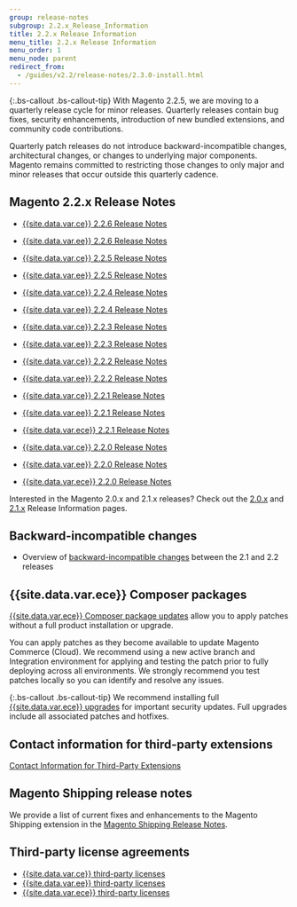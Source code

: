 ```yaml
---
group: release-notes
subgroup: 2.2.x_Release_Information
title: 2.2.x Release Information
menu_title: 2.2.x Release Information
menu_order: 1
menu_node: parent
redirect_from: 
  - /guides/v2.2/release-notes/2.3.0-install.html
---
```



{:.bs-callout .bs-callout-tip}
With Magento 2.2.5, we are moving to a quarterly release cycle for  minor releases. Quarterly releases contain bug fixes, security enhancements, introduction of new bundled extensions, and community code contributions.

Quarterly patch releases do not introduce backward-incompatible changes, architectural changes, or changes to underlying major components. Magento remains committed to restricting those changes to only major and minor releases that occur outside this quarterly cadence. 


## Magento 2.2.x Release Notes

* [{{site.data.var.ce}} 2.2.6 Release Notes]({{page.baseurl}}/release-notes/ReleaseNotes2.2.6CE.html)
* [{{site.data.var.ee}} 2.2.6 Release Notes]({{page.baseurl}}/release-notes/ReleaseNotes2.2.6EE.html)

* [{{site.data.var.ce}} 2.2.5 Release Notes]({{page.baseurl}}/release-notes/ReleaseNotes2.2.5CE.html)
* [{{site.data.var.ee}} 2.2.5 Release Notes]({{page.baseurl}}/release-notes/ReleaseNotes2.2.5EE.html)

* [{{site.data.var.ce}} 2.2.4 Release Notes]({{page.baseurl}}/release-notes/ReleaseNotes2.2.4CE.html)
* [{{site.data.var.ee}} 2.2.4 Release Notes]({{page.baseurl}}/release-notes/ReleaseNotes2.2.4EE.html)

* [{{site.data.var.ce}} 2.2.3 Release Notes]({{page.baseurl}}/release-notes/ReleaseNotes2.2.3CE.html)
* [{{site.data.var.ee}} 2.2.3 Release Notes]({{page.baseurl}}/release-notes/ReleaseNotes2.2.3EE.html)

* [{{site.data.var.ce}} 2.2.2 Release Notes]({{page.baseurl}}/release-notes/ReleaseNotes2.2.2CE.html)
* [{{site.data.var.ee}} 2.2.2 Release Notes]({{page.baseurl}}/release-notes/ReleaseNotes2.2.2EE.html)


* [{{site.data.var.ce}} 2.2.1 Release Notes]({{page.baseurl}}/release-notes/ReleaseNotes2.2.1CE.html)
* [{{site.data.var.ee}} 2.2.1 Release Notes]({{page.baseurl}}/release-notes/ReleaseNotes2.2.1EE.html)
* [{{site.data.var.ece}} 2.2.1 Release Notes]({{page.baseurl}}/cloud/release-notes/CloudReleaseNotes2.2.1.html)


* [{{site.data.var.ce}} 2.2.0 Release Notes]({{page.baseurl}}/release-notes/ReleaseNotes2.2.0CE.html)
* [{{site.data.var.ee}} 2.2.0 Release Notes]({{page.baseurl}}/release-notes/ReleaseNotes2.2.0EE.html)
* [{{site.data.var.ece}} 2.2.0 Release Notes]({{page.baseurl}}/cloud/release-notes/CloudReleaseNotes2.2.html)

Interested in the Magento 2.0.x and 2.1.x releases? Check out the [2.0.x]({{site.baseurl}}/guides/v2.0/release-notes/bk-release-notes.html) and [2.1.x]({{site.baseurl}}/guides/v2.1/release-notes/bk-release-notes.html) Release Information pages.  

## Backward-incompatible changes

*	Overview of [backward-incompatible changes]({{page.baseurl}}/release-notes/backward-incompatible-changes/index.html) between the 2.1 and 2.2 releases

## {{site.data.var.ece}} Composer packages

[{{site.data.var.ece}} Composer package updates]({{site.baseurl}}/guides/v2.2/cloud/composer-packages/patch-notes.html) allow you to apply patches without a full product installation or upgrade.


You can apply patches as they become available to update Magento Commerce (Cloud). We recommend using a new active branch and Integration environment for applying and testing the patch prior to fully deploying across all environments. We strongly recommend you test patches locally so you can identify and resolve any issues.


{:.bs-callout .bs-callout-tip}
We recommend installing full [{{site.data.var.ece}} upgrades]({{site.baseurl}}/guides/v2.2/cloud/project/project-upgrade.html) for important security updates. Full upgrades include all associated patches and hotfixes.

## Contact information for third-party extensions

[Contact Information for Third-Party Extensions]({{page.baseurl}}/release-notes/CBE-support-info.html)

## Magento Shipping release notes

We provide a list of current fixes and enhancements to the Magento Shipping extension in the [Magento Shipping Release Notes]({{page.baseurl}}/release-notes/ReleaseNotesMagentoShipping2.2.x.html). 

## Third-party license agreements

*	[{{site.data.var.ce}} third-party licenses]({{page.baseurl}}/release-notes/thirdparty_ce.html)
*	[{{site.data.var.ee}} third-party licenses]({{page.baseurl}}/release-notes/thirdparty_ee.html)
*	[{{site.data.var.ece}} third-party licenses]({{page.baseurl}}/release-notes/thirdparty-mccloud.html)
